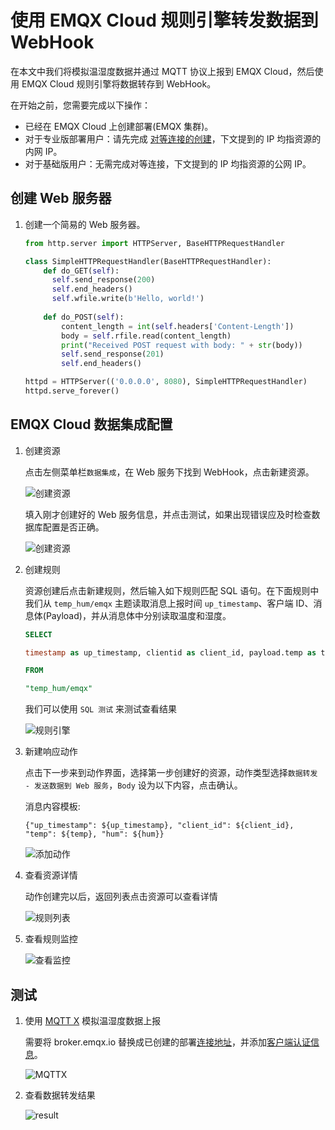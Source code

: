 # 使用 EMQX Cloud 规则引擎转发数据到 WebHook

在本文中我们将模拟温湿度数据并通过 MQTT 协议上报到 EMQX Cloud，然后使用 EMQX Cloud 规则引擎将数据转存到 WebHook。

在开始之前，您需要完成以下操作：
* 已经在 EMQX Cloud 上创建部署(EMQX 集群)。
* 对于专业版部署用户：请先完成 [对等连接的创建](../deployments/vpc_peering.md)，下文提到的 IP 均指资源的内网 IP。
* 对于基础版用户：无需完成对等连接，下文提到的 IP 均指资源的公网 IP。

## 创建 Web 服务器

1. 创建一个简易的 Web 服务器。

   ```python
   from http.server import HTTPServer, BaseHTTPRequestHandler
   
   class SimpleHTTPRequestHandler(BaseHTTPRequestHandler):
       def do_GET(self):
         self.send_response(200)
         self.end_headers()
         self.wfile.write(b'Hello, world!')
      
       def do_POST(self):
           content_length = int(self.headers['Content-Length'])
           body = self.rfile.read(content_length)
           print("Received POST request with body: " + str(body))
           self.send_response(201)
           self.end_headers()
   
   httpd = HTTPServer(('0.0.0.0', 8080), SimpleHTTPRequestHandler)
   httpd.serve_forever()
   ```


## EMQX Cloud 数据集成配置

1. 创建资源

   点击左侧菜单栏`数据集成`，在 Web 服务下找到 WebHook，点击新建资源。

   ![创建资源](./_assets/webhook.png)

   填入刚才创建好的 Web 服务信息，并点击测试，如果出现错误应及时检查数据库配置是否正确。

   ![创建资源](./_assets/webhook_create_resource.png)

2. 创建规则

   资源创建后点击新建规则，然后输入如下规则匹配 SQL 语句。在下面规则中我们从 `temp_hum/emqx` 主题读取消息上报时间 `up_timestamp`、客户端 ID、消息体(Payload)，并从消息体中分别读取温度和湿度。
   
   ```sql
   SELECT 
   
   timestamp as up_timestamp, clientid as client_id, payload.temp as temp, payload.hum as hum
   
   FROM
   
   "temp_hum/emqx"
   ```

   我们可以使用 `SQL 测试` 来测试查看结果

   ![规则引擎](./_assets/sql_test.png)

3. 新建响应动作

   点击下一步来到动作界面，选择第一步创建好的资源，动作类型选择`数据转发 - 发送数据到 Web 服务`，`Body` 设为以下内容，点击确认。
   
   消息内容模板: 
   ```
   {"up_timestamp": ${up_timestamp}, "client_id": ${client_id}, "temp": ${temp}, "hum": ${hum}}
   ```

   ![添加动作](./_assets/webhook_create_action.png)

4. 查看资源详情

   动作创建完以后，返回列表点击资源可以查看详情

   ![规则列表](./_assets/webhook_resource_detail.png)

5. 查看规则监控

   ![查看监控](./_assets/webhook_rule_detail.png)


## 测试

1. 使用 [MQTT X](https://mqttx.app/) 模拟温湿度数据上报

   需要将 broker.emqx.io 替换成已创建的部署[连接地址](../deployments/view_deployment.md)，并添加[客户端认证信息](../deployments/auth.md)。

   ![MQTTX](./_assets/mqttx_publish.png)
   
2. 查看数据转发结果
    
   ![result](./_assets/webhook_query_result.png)

